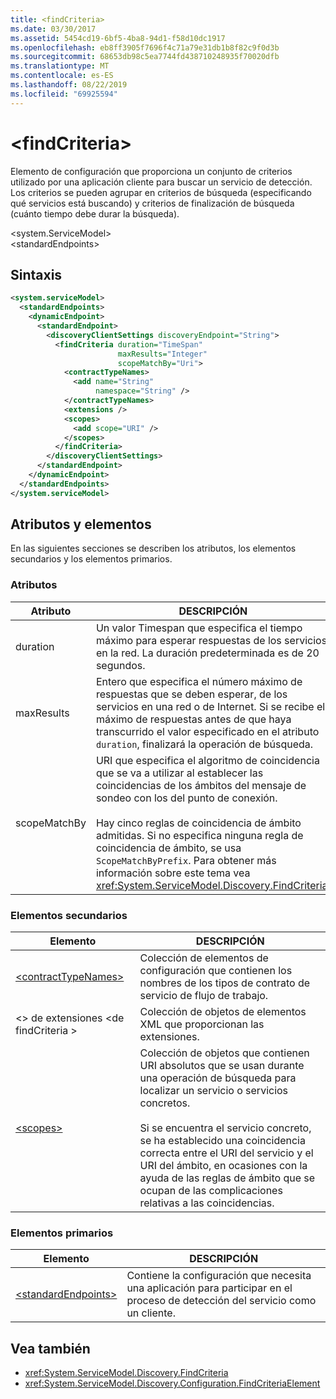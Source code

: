 ```yaml
---
title: <findCriteria>
ms.date: 03/30/2017
ms.assetid: 5454cd19-6bf5-4ba8-94d1-f58d10dc1917
ms.openlocfilehash: eb8ff3905f7696f4c71a79e31db1b8f82c9f0d3b
ms.sourcegitcommit: 68653db98c5ea7744fd438710248935f70020dfb
ms.translationtype: MT
ms.contentlocale: es-ES
ms.lasthandoff: 08/22/2019
ms.locfileid: "69925594"
---
```

# <a name="findcriteria"></a>\<findCriteria>
Elemento de configuración que proporciona un conjunto de criterios utilizado por una aplicación cliente para buscar un servicio de detección. Los criterios se pueden agrupar en criterios de búsqueda (especificando qué servicios está buscando) y criterios de finalización de búsqueda (cuánto tiempo debe durar la búsqueda).  
  
 \<system.ServiceModel>  
\<standardEndpoints>  
  
## <a name="syntax"></a>Sintaxis  
  
```xml  
<system.serviceModel>
  <standardEndpoints>
    <dynamicEndpoint>
      <standardEndpoint>
        <discoveryClientSettings discoveryEndpoint="String">
          <findCriteria duration="TimeSpan"
                        maxResults="Integer"
                        scopeMatchBy="Uri">
            <contractTypeNames>
              <add name="String"
                   namespace="String" />
            </contractTypeNames>
            <extensions />
            <scopes>
              <add scope="URI" />
            </scopes>
          </findCriteria>
        </discoveryClientSettings>
      </standardEndpoint>
    </dynamicEndpoint>
  </standardEndpoints>
</system.serviceModel>
```  
  
## <a name="attributes-and-elements"></a>Atributos y elementos  
 En las siguientes secciones se describen los atributos, los elementos secundarios y los elementos primarios.  
  
### <a name="attributes"></a>Atributos  
  
|Atributo|DESCRIPCIÓN|  
|---------------|-----------------|  
|duration|Un valor Timespan que especifica el tiempo máximo para esperar respuestas de los servicios en la red. La duración predeterminada es de 20 segundos.|  
|maxResults|Entero que especifica el número máximo de respuestas que se deben esperar, de los servicios en una red o de Internet. Si se recibe el máximo de respuestas antes de que haya transcurrido el valor especificado en el atributo `duration`, finalizará la operación de búsqueda.|  
|scopeMatchBy|URI que especifica el algoritmo de coincidencia que se va a utilizar al establecer las coincidencias de los ámbitos del mensaje de sondeo con los del punto de conexión.<br /><br /> Hay cinco reglas de coincidencia de ámbito admitidas. Si no especifica ninguna regla de coincidencia de ámbito, se usa `ScopeMatchByPrefix`. Para obtener más información sobre este tema vea <xref:System.ServiceModel.Discovery.FindCriteria>.|  
  
### <a name="child-elements"></a>Elementos secundarios  
  
|Elemento|DESCRIPCIÓN|  
|-------------|-----------------|  
|[\<contractTypeNames>](contracttypenames.md)|Colección de elementos de configuración que contienen los nombres de los tipos de contrato de servicio de flujo de trabajo.|  
|\<> de extensiones \<de findCriteria >|Colección de objetos de elementos XML que proporcionan las extensiones.|  
|[\<scopes>](scopes.md)|Colección de objetos que contienen URI absolutos que se usan durante una operación de búsqueda para localizar un servicio o servicios concretos.<br /><br /> Si se encuentra el servicio concreto, se ha establecido una coincidencia correcta entre el URI del servicio y el URI del ámbito, en ocasiones con la ayuda de las reglas de ámbito que se ocupan de las complicaciones relativas a las coincidencias.|  
  
### <a name="parent-elements"></a>Elementos primarios  
  
|Elemento|DESCRIPCIÓN|  
|-------------|-----------------|  
|[\<standardEndpoints>](standardendpoints.md)|Contiene la configuración que necesita una aplicación para participar en el proceso de detección del servicio como un cliente.|  
  
## <a name="see-also"></a>Vea también

- <xref:System.ServiceModel.Discovery.FindCriteria>
- <xref:System.ServiceModel.Discovery.Configuration.FindCriteriaElement>
